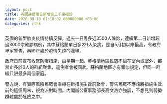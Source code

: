 ```yaml
---
layout: post
title: 英國連續兩日新增逾三千宗確診
date: 2020-09-13 01:18:02.000000000 +08:00
categories: rthk
---
```


英國的新型肺炎疫情持續反彈，過去一日再多近3500人確診，連續第二日新增超過3000宗確診病例，其中蘇格蘭單日多221人染病，是自5月初以來最高，有政府專家警告，英國正處於疫情失控的邊緣。

政府日前宣布收緊防疫措施，由星期一起，英格蘭地區民眾不論在室內或室外，都禁止多於6人的群組聚集，違例者會被罰款。蘇格蘭地區亦有類似規定，但同一群組只限最多兩個家庭。

警方說，有實際風險民眾會乘機在新措施生效前聚會，警告民眾不應該將措施生效前的這個周末，視為派對時間。內閣辦公室事務部長高文浩亦強調，不想見到弱勢群體處於危險之中。
